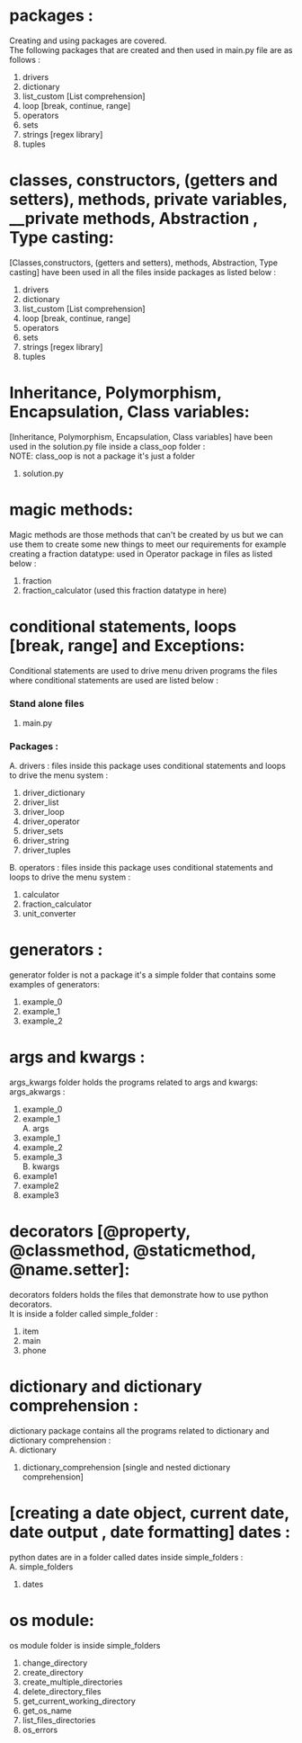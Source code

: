 # packages : 
Creating and using packages are covered.  
The following packages that are created and then used in main.py file are as follows : 
1. drivers
2. dictionary
3. list_custom [List comprehension]
4. loop [break, continue, range]
5. operators
6. sets
7. strings [regex library]
8. tuples   

# classes, constructors, (getters and setters), methods, private variables, __private methods, Abstraction , Type casting:
[Classes,constructors, (getters and setters), methods, Abstraction, Type casting] have been used in all the files inside packages as listed below : 
1. drivers
2. dictionary
3. list_custom [List comprehension]
4. loop [break, continue, range]
5. operators
6. sets
7. strings [regex library]
8. tuples  

# Inheritance, Polymorphism, Encapsulation, Class variables:
[Inheritance, Polymorphism, Encapsulation, Class variables] have been used in the solution.py file inside a class_oop folder :  
NOTE: class_oop is not a package it's just a folder
1. solution.py

# magic methods:
Magic methods are those methods that can't be created by us but we can use them to create some new things to meet our requirements for example creating a fraction datatype:
used in Operator package in files as listed below : 
1. fraction  
2. fraction_calculator (used this fraction datatype in here) 

# conditional statements, loops [break, range] and Exceptions: 
Conditional statements are used to drive menu driven programs
the files where conditional statements are used are listed below : 
### Stand alone files
1. main.py 
### Packages : 
A. drivers : files inside this package uses conditional statements and loops to drive the menu system :
1. driver_dictionary 
2. driver_list
3. driver_loop
4. driver_operator
5. driver_sets
6. driver_string
7. driver_tuples  
  
B. operators : files inside this package uses conditional statements and loops to drive the menu system :
1. calculator
2. fraction_calculator
3. unit_converter

# generators : 
generator folder is not a package it's a simple folder that contains some examples of generators: 
1. example_0
2. example_1
3. example_2

# args and kwargs : 
args_kwargs folder holds the programs related to args and kwargs:
args_akwargs :
1. example_0
2. example_1  
A. args  
1. example_1
2. example_2
3. example_3  
B. kwargs
1. example1
2. example2
3. example3

# decorators [@property, @classmethod, @staticmethod, @name.setter]:
decorators folders holds the files that demonstrate how to use python decorators.  
It is inside a folder called simple_folder : 
1. item
2. main
3. phone

# dictionary and dictionary comprehension :
dictionary package contains all the programs related to dictionary and dictionary comprehension :  
A. dictionary  
1. dictionary_comprehension [single and nested dictionary comprehension]

# [creating a date object, current date, date output , date formatting] dates : 
python dates are in a folder called dates inside simple_folders :  
A. simple_folders  
1. dates

# os module:
os module folder is inside simple_folders
1. change_directory
2. create_directory
3. create_multiple_directories
4. delete_directory_files
5. get_current_working_directory
6. get_os_name
7. list_files_directories
8. os_errors